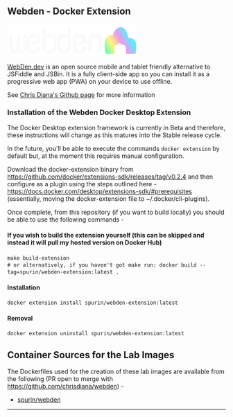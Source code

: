 ## Webden - Docker Extension

<a href="https://webden.dev" target="_blank"><img src="webden.png" width="300px" alt="WebDen"/></a>

[WebDen.dev](https://webden.dev) is an open source mobile and tablet friendly alternative to JSFiddle and JSBin.
It is a fully client-side app so you can install it as a progressive web app (PWA) on
your device to use offline.

See [Chris Diana's Github page](https://github.com/chrisdiana/webden) for more information

### Installation of the Webden Docker Desktop Extension

The Docker Desktop extension framework is currently in Beta and therefore, these instructions will change as this matures into the Stable release cycle.

In the future, you'll be able to execute the commands ```docker extension``` by default but, at the moment this requires manual configuration.

Download the docker-extension binary from https://github.com/docker/extensions-sdk/releases/tag/v0.2.4 and then configure as a plugin using the steps outlined here - https://docs.docker.com/desktop/extensions-sdk/#prerequisites (essentially, moving the docker-extension file to ~/.docker/cli-plugins).

Once complete, from this repository (if you want to build locally) you should be able to use the following commands -

#### If you wish to build the extension yourself (this can be skipped and instead it will pull my hosted version on Docker Hub)
```
make build-extension
# or alternatively, if you haven't got make run: docker build --tag=spurin/webden-extension:latest .
```

#### Installation
```
docker extension install spurin/webden-extension:latest
```

#### Removal
```
docker extension uninstall spurin/webden-extension:latest
```

## Container Sources for the Lab Images

The Dockerfiles used for the creation of these lab images are available from the following (PR open to merge with https://github.com/chrisdiana/webden) -

* [spurin/webden](https://github.com/spurin/webden/tree/add_dockerfile) 

---
